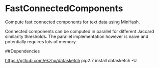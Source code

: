 # FastConnectedComponents
Compute fast connected components for text data using MinHash.

Connected components can be computed in parallel for different Jaccard similarity thresholds. The parallel implementation however is naive and potentially requires lots of memory.  

##Dependencies

https://github.com/ekzhu/datasketch
    pip2.7 install datasketch -U
